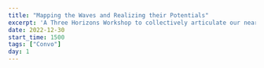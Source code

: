```yaml
---
title: "Mapping the Waves and Realizing their Potentials"
excerpt: 'A Three Horizons Workshop to collectively articulate our near and distant future by Josh'
date: 2022-12-30
start_time: 1500
tags: ["Convo"]
day: 1
---
```

